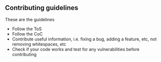 ## Contributing guidelines
These are the guidelines
-   Follow the ToS 
-   Follow the CoC 
-   Contribute useful information, i.e. fixing a bug, adding a feature, etc, not removing whitespaces, etc 
-   Check if your code works and test for any vulnerabilities before contributing 

